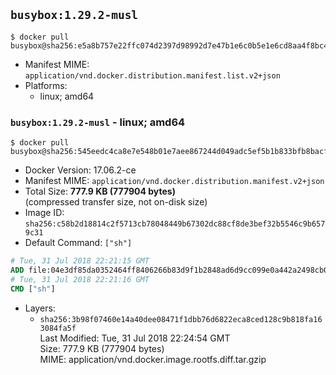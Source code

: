 ## `busybox:1.29.2-musl`

```console
$ docker pull busybox@sha256:e5a8b757e22ffc074d2397d98992d7e47b1e6c0b5e1e6cd8aa4f8bc4aa557d54
```

-	Manifest MIME: `application/vnd.docker.distribution.manifest.list.v2+json`
-	Platforms:
	-	linux; amd64

### `busybox:1.29.2-musl` - linux; amd64

```console
$ docker pull busybox@sha256:545eedc4ca8e7e548b01e7aee867244d049adc5ef5b1b833bfb8bacf13fa0596
```

-	Docker Version: 17.06.2-ce
-	Manifest MIME: `application/vnd.docker.distribution.manifest.v2+json`
-	Total Size: **777.9 KB (777904 bytes)**  
	(compressed transfer size, not on-disk size)
-	Image ID: `sha256:c58b2d18814c2f5713cb78048449b67302dc88cf8de3bef32b5546c9b6579c31`
-	Default Command: `["sh"]`

```dockerfile
# Tue, 31 Jul 2018 22:21:15 GMT
ADD file:04e3df85da0352464ff8406266b83d9f1b2848ad6d9cc099e0a442a2498cb02f in / 
# Tue, 31 Jul 2018 22:21:16 GMT
CMD ["sh"]
```

-	Layers:
	-	`sha256:3b98f07460e14a40dee08471f1dbb76d6822eca8ced128c9b818fa163084fa5f`  
		Last Modified: Tue, 31 Jul 2018 22:24:54 GMT  
		Size: 777.9 KB (777904 bytes)  
		MIME: application/vnd.docker.image.rootfs.diff.tar.gzip

